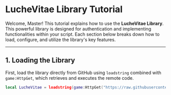 # LucheVitae Library Tutorial

Welcome, Master! This tutorial explains how to use the **LucheVitae Library**. This powerful library is designed for authentication and implementing functionalities within your script. Each section below breaks down how to load, configure, and utilize the library's key features.

---

## 1. Loading the Library

First, load the library directly from GitHub using `loadstring` combined with `game:HttpGet`, which retrieves and executes the remote code.

```lua
local LucheVitae = loadstring(game:HttpGet("https://raw.githubusercontent.com/Moligrafi001/Luche-Vitae/refs/heads/main/Auth.lua"))() -- Load the Library